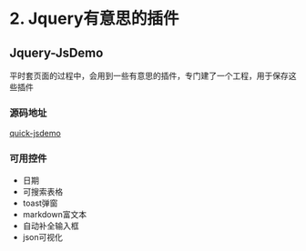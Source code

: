 # 2. Jquery有意思的插件

<!--
create time: 2017-12-26 11:39:49
Author: <TODO: Yihui>
-->

## Jquery-JsDemo

平时套页面的过程中，会用到一些有意思的插件，专门建了一个工程，用于保存这些插件


### 源码地址

[quick-jsdemo](https://github.com/liuyueyi/quick-jsdemo)


### 可用控件

- 日期
- 可搜索表格
- toast弹窗
- markdown富文本
- 自动补全输入框
- json可视化